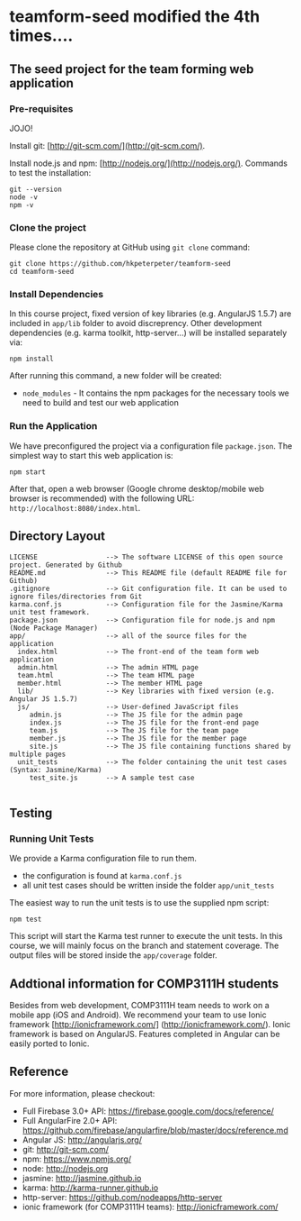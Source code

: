 # teamform-seed modified the 4th times....
## The seed project for the team forming web application

### Pre-requisites
JOJO!

Install git: [http://git-scm.com/](http://git-scm.com/).

Install node.js and npm: [http://nodejs.org/](http://nodejs.org/).
Commands to test the installation:

```
git --version
node -v
npm -v
```

### Clone the project

Please clone the repository at GitHub using `git clone` command:

```
git clone https://github.com/hkpeterpeter/teamform-seed
cd teamform-seed
```

### Install Dependencies
 
In this course project, fixed version of key libraries (e.g. AngularJS 1.5.7) are included in `app/lib` folder to avoid discreprency. Other development dependencies (e.g. karma toolkit, http-server...) will be installed separately via:

```
npm install
```

After running this command, a new folder will be created:

* `node_modules` - It contains the npm packages for the necessary tools we need to build and test our web application

### Run the Application

We have preconfigured the project via a configuration file `package.json`. The simplest way to start this web application is:

```
npm start
```

After that, open a web browser (Google chrome desktop/mobile web browser is recommended) with the following URL: `http://localhost:8080/index.html`.


## Directory Layout

```
LICENSE                 --> The software LICENSE of this open source project. Generated by Github
README.md               --> This README file (default README file for Github)
.gitignore              --> Git configuration file. It can be used to ignore files/directories from Git 
karma.conf.js           --> Configuration file for the Jasmine/Karma unit test framework. 
package.json            --> Configuration file for node.js and npm (Node Package Manager)
app/                    --> all of the source files for the application
  index.html            --> The front-end of the team form web application
  admin.html            --> The admin HTML page
  team.html             --> The team HTML page
  member.html           --> The member HTML page
  lib/                  --> Key libraries with fixed version (e.g. Angular JS 1.5.7) 
  js/                   --> User-defined JavaScript files
     admin.js           --> The JS file for the admin page
     index.js           --> The JS file for the front-end page
     team.js            --> The JS file for the team page
     member.js          --> The JS file for the member page
     site.js            --> The JS file containing functions shared by multiple pages
  unit_tests            --> The folder containing the unit test cases (Syntax: Jasmine/Karma)
     test_site.js       --> A sample test case
  
```

## Testing

### Running Unit Tests

 We provide a Karma configuration file to run them.

* the configuration is found at `karma.conf.js`
* all unit test cases should be written inside the folder `app/unit_tests`

The easiest way to run the unit tests is to use the supplied npm script:

```
npm test
```

This script will start the Karma test runner to execute the unit tests. 
In this course, we will mainly focus on the branch and statement coverage. 
The output files will be stored inside the `app/coverage` folder. 

## Addtional information for COMP3111H students

Besides from web development, COMP3111H team needs to work on a mobile app (iOS and Android). We recommend your team to use Ionic framework [http://ionicframework.com/] (http://ionicframework.com/). Ionic framework is based on AngularJS. Features completed in Angular can be easily ported to Ionic.   

## Reference

For more information, please checkout:

* Full Firebase 3.0+ API: https://firebase.google.com/docs/reference/
* Full AngularFire 2.0+ API: https://github.com/firebase/angularfire/blob/master/docs/reference.md
* Angular JS: http://angularjs.org/
* git: http://git-scm.com/
* npm: https://www.npmjs.org/
* node: http://nodejs.org
* jasmine: http://jasmine.github.io
* karma: http://karma-runner.github.io
* http-server: https://github.com/nodeapps/http-server
* ionic framework (for COMP3111H teams): http://ionicframework.com/
